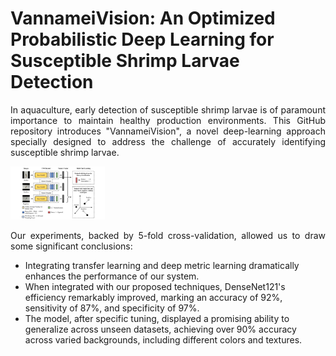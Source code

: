 <p align="justify">
    <h1>VannameiVision: An Optimized Probabilistic Deep Learning for Susceptible Shrimp Larvae Detection</h1>
</p>

<p align="justify">
In aquaculture, early detection of susceptible shrimp larvae is of paramount importance to maintain healthy production environments. This GitHub repository introduces "VannameiVision", a novel deep-learning approach specially designed to address the challenge of accurately identifying susceptible shrimp larvae.
</p>

<img src="architecture.jpg" alt="Architecture of VannameiVision Model" style="max-width:30%;">

<p align="justify">
Our experiments, backed by 5-fold cross-validation, allowed us to draw some significant conclusions:
</p>

<p align="justify">
    <ul>
        <li>Integrating transfer learning and deep metric learning dramatically enhances the performance of our system.</li>
        <li>When integrated with our proposed techniques, DenseNet121's efficiency remarkably improved, marking an accuracy of 92%, sensitivity of 87%, and specificity of 97%.</li>
        <li>The model, after specific tuning, displayed a promising ability to generalize across unseen datasets, achieving over 90% accuracy across varied backgrounds, including different colors and textures.</li>
    </ul>
</p>

